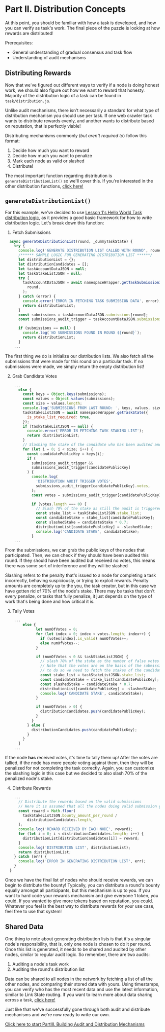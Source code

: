 # Part II. Distribution Concepts

At this point, you should be familiar with how a task is developed, and how you can verify as task's work. The final piece of the puzzle is looking at how rewards are distributed!

Prerequisites:

- General understanding of gradual consensus and task flow
- Understanding of audit mechanisms

## Distributing Rewards

Now that we've figured out different ways to verify if a node is doing honest work, we should also figure out how we want to reward that honesty. Majority of the distribution logic of a task can be found in `task/distribution.js`.

Unlike audit mechanisms, there isn't necessarily a standard for what type of distribution mechanism you should use per task. If one web crawler task wants to distribute rewards evenly, and another wants to distribute based on reputation, that is perfectly viable!

Distributing mechanisms commonly (_but aren't required to_) follow this format:

1. Decide how much you want to reward
2. Decide how much you want to penalize
3. Mark each node as valid or slashed
4. Distribute!

The most important function regarding distribution is `generateDistributionList()` so we'll cover this. If you're interested in the other distribution functions, [click here!](https://docs.koii.network/develop/write-a-koii-task/task-development-guide/template-structure/distribute-rewards)

## `generateDistributionList()`

For this example, we've decided to use [Lesson 1's Hello World Task distribution logic](../Lesson%201/hello-world/task/distribution.js), as it provides a good basic framework for how to write distribution logic. Let's break down this function:

1. Fetch Submissions

```javascript
  async generateDistributionList(round, _dummyTaskState) {
    try {
      console.log('GENERATE DISTRIBUTION LIST CALLED WITH ROUND', round);
      /****** SAMPLE LOGIC FOR GENERATING DISTRIBUTION LIST ******/
      let distributionList = {};
      let distributionCandidates = [];
      let taskAccountDataJSON = null;
      let taskStakeListJSON = null;
      try {
        taskAccountDataJSON = await namespaceWrapper.getTaskSubmissionInfo(
          round,
        );
      } catch (error) {
        console.error('ERROR IN FETCHING TASK SUBMISSION DATA', error);
        return distributionList;
      }
      const submissions = taskAccountDataJSON.submissions[round];
      const submissions_audit_trigger = taskAccountDataJSON.submissions_audit_trigger[round];

      if (submissions == null) {
        console.log(`NO SUBMISSIONS FOUND IN ROUND ${round}`);
        return distributionList;
      }
    ...
```

The first thing we do is initialize our distribution lists. We also fetch all the submissions that were made for this round on a particular task. If no submissions were made, we simply return the empty distribution list!

2. Grab Candidate Votes

```javascript
    ...
      else {
        const keys = Object.keys(submissions);
        const values = Object.values(submissions);
        const size = values.length;
        console.log('SUBMISSIONS FROM LAST ROUND: ', keys, values, size);
        taskStakeListJSON = await namespaceWrapper.getTaskState({
          is_stake_list_required: true,
        });
        if (taskStakeListJSON == null) {
          console.error('ERROR IN FETCHING TASK STAKING LIST');
          return distributionList;
        }
        // Slashing the stake of the candidate who has been audited and found to be false
        for (let i = 0; i < size; i++) {
          const candidatePublicKey = keys[i];
          if (
            submissions_audit_trigger &&
            submissions_audit_trigger[candidatePublicKey]
          ) {
            console.log(
              'DISTRIBUTION AUDIT TRIGGER VOTES',
              submissions_audit_trigger[candidatePublicKey].votes,
            );
            const votes = submissions_audit_trigger[candidatePublicKey].votes;

            if (votes.length === 0) {
              // Slash 70% of the stake as still the audit is triggered but no votes are casted
              const stake_list = taskStakeListJSON.stake_list;
              const candidateStake = stake_list[candidatePublicKey];
              const slashedStake = candidateStake * 0.7;
              distributionList[candidatePublicKey] = -slashedStake;
              console.log('CANDIDATE STAKE', candidateStake);
            }
    ...
```

From the submissions, we can grab the public keys of the nodes that participated. Then, we can check if they should have been audited this round. If they should have been audited but received no votes, this means there was some sort of interference and they will be slashed

Slashing refers to the penalty that's issued to a node for completing a task incorrectly, behaving suspiciously, or trying to exploit rewards. Penalty amounts are completely up to the you, the task creator, but in this case we have gotten rid of 70% of the node's stake. There may be tasks that don't every penalize, or tasks that fully penalize, it just depends on the type of work that's being done and how critical it is.

3. Tally Votes

```javascript
    ...
        else {
              let numOfVotes = 0;
              for (let index = 0; index < votes.length; index++) {
                if (votes[index].is_valid) numOfVotes++;
                else numOfVotes--;
              }

              if (numOfVotes < 0 && taskStakeListJSON) {
                // slash 70% of the stake as the number of false votes are more than the number of true votes
                // Note that the votes are on the basis of the submission value
                // to do so we need to fetch the stakes of the candidate from the task state
                const stake_list = taskStakeListJSON.stake_list;
                const candidateStake = stake_list[candidatePublicKey];
                const slashedStake = candidateStake * 0.7;
                distributionList[candidatePublicKey] = -slashedStake;
                console.log('CANDIDATE STAKE', candidateStake);
              }

              if (numOfVotes > 0) {
                distributionCandidates.push(candidatePublicKey);
              }
            }
          } else {
            distributionCandidates.push(candidatePublicKey);
          }
        }
      }
    ...
```

If the node **has** received votes, it's time to tally them up! After the votes are tallied, if the node has more people voting against them, then they will be penalized for not completing the task correctly. Again, you can customize the slashing logic in this case but we decided to also slash 70% of the penalized node's stake.

4. Distribute Rewards

```javascript
    ...
      // Distribute the rewards based on the valid submissions
      // Here it is assumed that all the nodes doing valid submission gets the same reward
      const reward = Math.floor(
        taskStakeListJSON.bounty_amount_per_round /
          distributionCandidates.length,
      );
      console.log('REWARD RECEIVED BY EACH NODE', reward);
      for (let i = 0; i < distributionCandidates.length; i++) {
        distributionList[distributionCandidates[i]] = reward;
      }
      console.log('DISTRIBUTION LIST', distributionList);
      return distributionList;
    } catch (err) {
      console.log('ERROR IN GENERATING DISTRIBUTION LIST', err);
    }
  }
```

Once we have the final list of nodes who should receive rewards, we can begin to distribute the bounty! Typically, you can distribute a round's bounty equally amongst all participants, but this mechanism is up to you. If you want to hard code your rewards mechanism and give everyone 1 token, you could. If you wanted to give more tokens based on reputation, you could. Whatever you feel is the best way to distribute rewards for your use case, feel free to use that system!

## Shared Data

One thing to note about generating distribution lists is that it's a singular node's responsibility, that is, only one node is chosen to do it per round. Once this list is generated, it needs to be shared and audited by other nodes, similar to regular audit logic. So remember, there are two audits:

1. Auditing a node's task work
2. Auditing the round's distribution list

Data can be shared to all nodes in the network by fetching a list of all the other nodes, and comparing their stored data with yours. Using timestamps, you can verify who has the most recent data and use the latest information, similar to Link State routing. If you want to learn more about data sharing across a task, [click here!](https://docs.koii.network/develop/linktree/data-sharing)

Just like that we've successfully gone through both audit and distribute mechanisms and we're now ready to write our own.

[Click here to start PartIII. Building Audit and Distribution Mechanisms](./PartIII.md)
